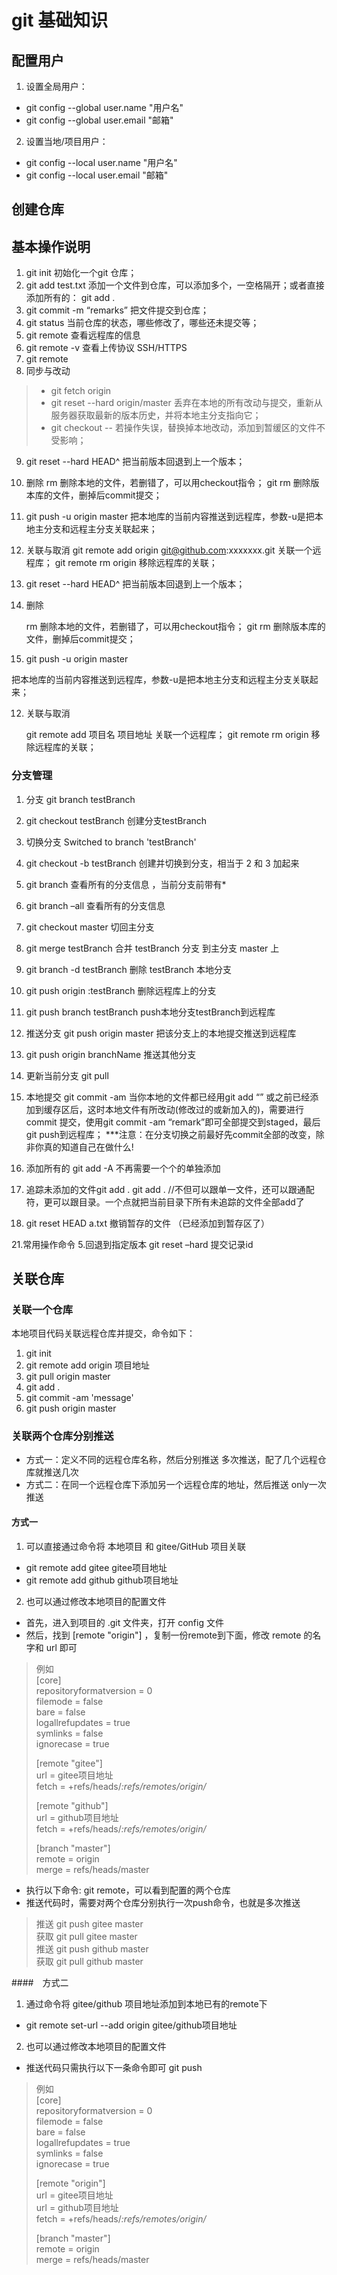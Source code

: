 # git 基础知识

## 配置用户

1. 设置全局用户：  
- git config --global user.name "用户名"
- git config --global user.email "邮箱"

2. 设置当地/项目用户：
- git config --local user.name "用户名"
- git config --local user.email "邮箱"

## 创建仓库

## 基本操作说明

1. git init 初始化一个git 仓库；
2. git add test.txt 添加一个文件到仓库，可以添加多个，一空格隔开；或者直接添加所有的： git add .
3. git commit -m “remarks” 把文件提交到仓库；
4. git status 当前仓库的状态，哪些修改了，哪些还未提交等；
5. git remote 查看远程库的信息
6. git remote -v 查看上传协议 SSH/HTTPS
7. git remote
8. 同步与改动

> - git fetch origin
> - git reset --hard origin/master 丢弃在本地的所有改动与提交，重新从服务器获取最新的版本历史，并将本地主分支指向它；
> - git checkout --<filename>    若操作失误，替换掉本地改动，添加到暂缓区的文件不受影响；

9. git reset --hard HEAD^ 把当前版本回退到上一个版本；

10. 删除 rm <file>    删除本地的文件，若删错了，可以用checkout指令； git rm <file>    删除版本库的文件，删掉后commit提交；

11. git push -u origin master 把本地库的当前内容推送到远程库，参数-u是把本地主分支和远程主分支关联起来；

12. 关联与取消 git remote add origin git@github.com:xxxxxxx.git 关联一个远程库； git remote rm origin 移除远程库的关联；

9. git reset --hard HEAD^ 把当前版本回退到上一个版本；

10. 删除

    rm <file>    删除本地的文件，若删错了，可以用checkout指令； git rm <file>    删除版本库的文件，删掉后commit提交；


11. git push -u origin master

把本地库的当前内容推送到远程库，参数-u是把本地主分支和远程主分支关联起来；

12. 关联与取消

    git remote add 项目名 项目地址 关联一个远程库； git remote rm origin 移除远程库的关联；

### 分支管理

1. 分支 git branch testBranch 
2. git checkout testBranch 创建分支testBranch  
3. 切换分支 Switched to branch 'testBranch' 
4. git checkout -b testBranch 创建并切换到分支，相当于 2 和 3 加起来 
5. git branch 查看所有的分支信息 ，当前分支前带有*
6. git branch –all 查看所有的分支信息 
7. git checkout master 切回主分支 
8. git merge testBranch 合并 testBranch 分支 到主分支 master 上 
9. git branch -d testBranch 删除 testBranch 本地分支 
10. git push origin :testBranch 删除远程库上的分支 
11. git push branch testBranch push本地分支testBranch到远程库
12. 推送分支 git push origin master 把该分支上的本地提交推送到远程库 
13. git push origin branchName 推送其他分支


15. 更新当前分支 git pull

16. 本地提交 git commit -am 当你本地的文件都已经用git add “” 或之前已经添加到缓存区后，这时本地文件有所改动(修改过的或新加入的)，需要进行commit 提交，使用git commit -am
    “remark”即可全部提交到staged，最后 git push到远程库；
    ***注意：在分支切换之前最好先commit全部的改变，除非你真的知道自己在做什么!


17. 添加所有的 git add -A 不再需要一个个的单独添加

18. 追踪未添加的文件git add . git add . //不但可以跟单一文件，还可以跟通配符，更可以跟目录。一个点就把当前目录下所有未追踪的文件全部add了

19. git reset HEAD a.txt 撤销暂存的文件 （已经添加到暂存区了）

21.常用操作命令
5.回退到指定版本 git reset –hard 提交记录id

## 关联仓库
### 关联一个仓库
本地项目代码关联远程仓库并提交，命令如下：
  1. git init
  2. git remote add origin 项目地址
  3. git pull origin master
  4. git add .
  5. git commit -am 'message'
  6. git push origin master

### 关联两个仓库分别推送
- 方式一：定义不同的远程仓库名称，然后分别推送 多次推送，配了几个远程仓库就推送几次 
- 方式二：在同一个远程仓库下添加另一个远程仓库的地址，然后推送 only一次推送

#### 方式一 
1. 可以直接通过命令将 本地项目 和 gitee/GitHub 项目关联 
- git remote add gitee gitee项目地址
- git remote add github github项目地址

2. 也可以通过修改本地项目的配置文件
- 首先，进入到项目的 .git 文件夹，打开 config 文件 
- 然后，找到 [remote "origin"] ，复制一份remote到下面，修改 remote 的名字和 url 即可
> 例如  
> [core]  
> repositoryformatversion = 0   
> filemode = false   
> bare = false   
> logallrefupdates = true   
> symlinks = false   
> ignorecase = true  
> 
> [remote "gitee"]  
> url = gitee项目地址   
> fetch = +refs/heads/*:refs/remotes/origin/*  
> 
> [remote "github"]  
> url = github项目地址   
> fetch = +refs/heads/*:refs/remotes/origin/*
> 
> [branch "master"]    
> remote = origin   
> merge = refs/heads/master

- 执行以下命令: git remote，可以看到配置的两个仓库 
- 推送代码时，需要对两个仓库分别执行一次push命令，也就是多次推送
> 推送 git push gitee master  
> 获取 git pull gitee master  
> 推送 git push github master  
> 获取 git pull github master

####　方式二
1. 通过命令将 gitee/github 项目地址添加到本地已有的remote下 
- git remote set-url --add origin gitee/github项目地址

2. 也可以通过修改本地项目的配置文件
- 推送代码只需执行以下一条命令即可 git push
> 例如  
> [core]  
> repositoryformatversion = 0   
> filemode = false   
> bare = false   
> logallrefupdates = true   
> symlinks = false   
> ignorecase = true  
> 
> [remote "origin"]  
> url = gitee项目地址   
> url = github项目地址   
> fetch = +refs/heads/*:refs/remotes/origin/*
> 
> [branch "master"]    
> remote = origin   
> merge = refs/heads/master
